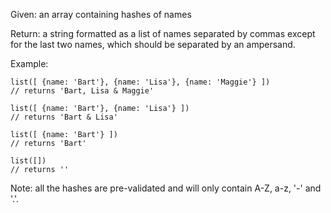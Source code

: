 Given: an array containing hashes of names

Return: a string formatted as a list of names separated by commas except for the last two names, which should be separated by an ampersand.

Example:

```
list([ {name: 'Bart'}, {name: 'Lisa'}, {name: 'Maggie'} ])
// returns 'Bart, Lisa & Maggie'

list([ {name: 'Bart'}, {name: 'Lisa'} ])
// returns 'Bart & Lisa'

list([ {name: 'Bart'} ])
// returns 'Bart'

list([])
// returns ''
```
Note: all the hashes are pre-validated and will only contain A-Z, a-z, '-' and '.'.